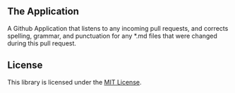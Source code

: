 
## The Application

A Github Application that listens to any incoming pull requests, and corrects spelling, grammar, and punctuation for any *.md files that were changed during this pull request.

## License

This library is licensed under the [MIT License](./LICENSE).

